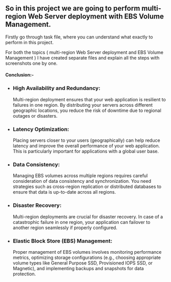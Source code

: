 ## So in this project we are going to perform multi-region Web Server deployment with EBS Volume Management.

   Firstly go through task file, where you can understand what exactly to perform in this project. 

   For both the topics ( multi-region Web Server deployment and EBS Volume Management ) I have created separate files and explain all the steps with screenshots one by one.

#### Conclusion:- 

* ### High Availability and Redundancy:

  Multi-region deployment ensures that your web application is resilient to failures in one region. By distributing your servers across different            geographic locations, you       reduce the risk of downtime due to regional outages or disasters.

* ### Latency Optimization:

  Placing servers closer to your users (geographically) can help reduce latency and improve the overall performance of your web application. This is particularly 
  important for applications with a global user base.

* ### Data Consistency:

  Managing EBS volumes across multiple regions requires careful consideration of data consistency and synchronization. You need strategies such as cross-region replication or distributed 
  databases to ensure that data is up-to-date across all regions.

* ### Disaster Recovery:

  Multi-region deployments are crucial for disaster recovery. In case of a catastrophic failure in one region, your application can failover to another region seamlessly if properly        configured.

* ### Elastic Block Store (EBS) Management:

  Proper management of EBS volumes involves monitoring performance metrics, optimizing storage configurations (e.g., choosing appropriate volume types like General Purpose SSD, 
  Provisioned IOPS SSD, or Magnetic), and implementing backups and snapshots for data protection.

